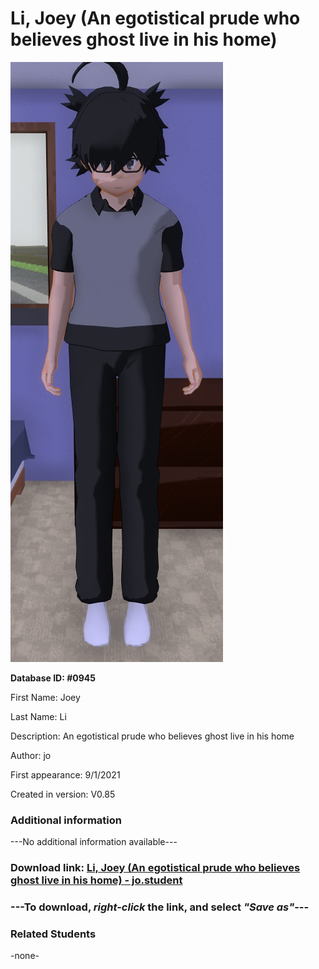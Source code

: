 # Li, Joey (An egotistical prude who believes ghost live in his home)

<img src="../../Files/Images/Li, Joey (An egotistical prude who believes ghost live in his home).png" title="Li, Joey (An egotistical prude who believes ghost live in his home) - jo">

**Database ID: #0945**

First Name: Joey

Last Name: Li

Description: An egotistical prude who believes ghost live in his home

Author: jo

First appearance: 9/1/2021

Created in version: V0.85

### Additional information

---No additional information available---

### Download link: <a href="https://raw.githubusercontent.com/Arbiter1223/Daigaku-Gurashi-Custom-Students/master/Files/Student%20Files/Li%2C%20Joey%20(An%20egotistical%20prude%20who%20believes%20ghost%20live%20in%20his%20home)%20-%20jo.student">Li, Joey (An egotistical prude who believes ghost live in his home) - jo.student</a>

### ---**To download, _right-click_ the link, and select _"Save as"_**---

### Related Students

-none-
